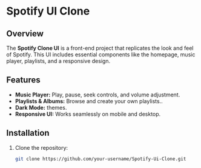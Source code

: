 # Spotify UI Clone

## Overview
The **Spotify Clone UI** is a front-end project that replicates the look and feel of Spotify. This UI includes essential components like the homepage, music player, playlists, and a responsive design.

## Features
- **Music Player:** Play, pause, seek controls, and volume adjustment.
- **Playlists & Albums:** Browse and create your own playlists..
- **Dark Mode:** themes.
- **Responsive UI:** Works seamlessly on mobile and desktop.

## Installation
1. Clone the repository:
   ```bash
   git clone https://github.com/your-username/Spotify-Ui-Clone.git
